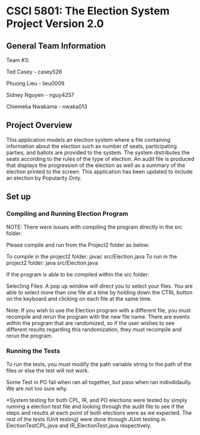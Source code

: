 # CSCI 5801: The Election System Project Version 2.0

## General Team Information
Team #3: 

Ted Casey - casey526

Phuong Lieu - lieu0009

Sidney Nguyen - nguy4257

Chiemeka Nwakama - nwaka013

## Project Overview
This application models an election system where a file containing information about the election such as number of seats, participating parties, and ballots are provided to the system. The system distributes the seats according to the rules of the type of election. An audit file is produced that displays the progression of the election as well as a summary of the election printed to the screen. This application has been updated to include an election by Popularity Only. 

## Set up
### Compiling and Running Election Program

NOTE: There were issues with compiling the program directly in the src folder.

Please compile and run from the Project2 folder as below:

To compile in the project2 folder: javac src/Election.java
To run in the project2 folder: java src/Election.java

If the program is able to be compiled within the src folder:

Selecting Files:
A pop up window will direct you to select your files. You are able to select more than one file at a time by holding down the CTRL button on the keyboard and clicking on each file at the same time.

Note: If you wish to use the Election program with a different file, you must recompile and rerun the program with the new file name. There are events within the program that are randomized, so if the user wishes to see different results regarding this randomization, they must recompile and rerun the program.

### Running the Tests

To run the tests, you must modify the path variable string to the path of the files or else the test will not work.

Some Test in PO fail when ran all together, but pass when ran indivdidaully. We are not too sure why.

*System testing for both CPL, IR, and PO elections were tested by simply running a election test file and looking through the audit file to see if the steps and results at each point of both elections were as we expected. The rest of the tests (Unit testing) were done through JUnit testing in ElectionTestCPL.java and IR_ElectionTest.java respectively.

